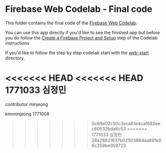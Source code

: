 # Firebase Web Codelab - Final code

This folder contains the final code of the [Firebase Web Codelab](https://codelabs.developers.google.com/codelabs/firebase-web/).

You can use this app directly if you'd like to see the finished app but before you do follow the [Create a Firebase Project and Setup](https://codelabs.developers.google.com/codelabs/firebase-web/#3) step of the Codelab instructions

If you'd like to follow the step by step codelab start with the [web-start](../web-start) directory.

<<<<<<< HEAD
<<<<<<< HEAD
1771033 심정민
=======


contributor minjeong

kimminjeong 1771008
>>>>>>> 0c68e02c50c3eca61e4caf682eec60533bda6c53
=======
1771033 심정민
>>>>>>> 28a28821637b02503884aa86fe96c359be959723
